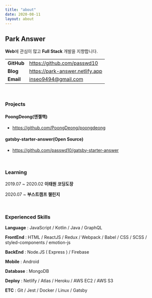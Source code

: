 ```yaml
---
title: "about"
date: 2020-08-11
layout: about
---
```


## Park Answer

**Web**에 관심이 많고 **Full Stack** 개발을 지향합니다.

|             |                                 |
|:------------| :------------------------------ |
| **GitHub**  | https://github.com/passwd10     |
| **Blog**    | https://park-answer.netlify.app |
| **Email**   | inseo9494@gmail.com             |

<br />

### Projects

#### **PoongDeong(엔젤핵)**

- https://github.com/PoongDeong/poongdeong

#### **gatsby-starter-answer(Open Source)**

- https://github.com/passwd10/gatsby-starter-answer

<br />

### Learning

2019.07 ~ 2020.02 **이태원 코딩도장**

2020.07 ~ **부스트캠프 챌린지**

<br />

### Experienced Skills

**Language** : JavaScript / Kotlin / Java / GraphQL

**FrontEnd** : HTML / ReactJS / Redux / Webpack / Babel / CSS / SCSS / styled-components / emotion-js

**BackEnd** : Node.JS ( Express ) / Firebase

**Mobile** : Android

**Database** : MongoDB

**Deploy** : Netlify / Atlas / Heroku / AWS EC2 / AWS S3

**ETC** : Git / Jest / Docker / Linux / Gatsby

<br />
